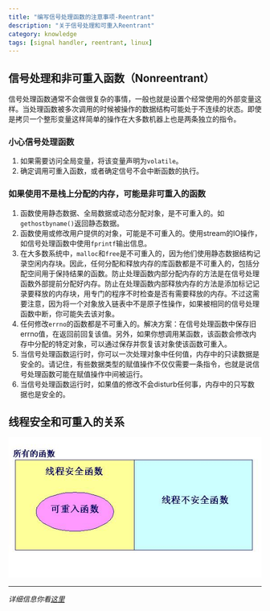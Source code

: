 ```yaml
---
title: "编写信号处理函数的注意事项-Reentrant"
description: "关于信号处理和可重入Reentrant"
category: knowledge
tags: [signal handler, reentrant, linux]
---
```

## 信号处理和非可重入函数（Nonreentrant）
信号处理函数通常不会做很复杂的事情，一般也就是设置个经常使用的外部变量这样。当处理函数被多次调用的时候被操作的数据结构可能处于不连续的状态。即使是拷贝一个整形变量这样简单的操作在大多数机器上也是两条独立的指令。
### 小心信号处理函数
1. 如果需要访问全局变量，将该变量声明为`volatile`。
2. 确定调用可重入函数，或者确定信号不会中断函数的执行。
### 如果使用不是栈上分配的内存，可能是非可重入的函数
1. 函数使用静态数据、全局数据或动态分配对象，是不可重入的。如`gethostbyname()`返回静态数据。
2. 函数使用或修改用户提供的对象，可能是不可重入的。使用stream的IO操作，如信号处理函数中使用`fprintf`输出信息。
3. 在大多数系统中，`malloc`和`free`是不可重入的，因为他们使用静态数据结构记录空闲内存块。因此，任何分配和释放内存的库函数都是不可重入的，包括分配空间用于保持结果的函数。防止处理函数内部分配内存的方法是在信号处理函数外部提前分配好内存。防止在处理函数内部释放内存的方法是添加标记记录要释放的内存块，用专门的程序不时检查是否有需要释放的内存。不过这需要注意，因为将一个对象放入链表中不是原子性操作，如果被相同的信号处理函数中断，你可能失去该对象。
4. 任何修改`errno`的函数都是不可重入的。解决方案：在信号处理函数中保存旧errno值，在返回前回复该值。另外，如果你想调用某函数，该函数会修改内存中分配的特定对象，可以通过保存并恢复该对象使该函数可重入。
5. 当信号处理函数运行时，你可以一次处理对象中任何值，内存中的只读数据是安全的。请记住，有些数据类型的赋值操作不仅仅需要一条指令，也就是说信号处理函数可能在赋值操作中间被运行。
6. 当信号处理函数运行时，如果值的修改不会disturb任何事，内存中的只写数据也是安全的。
## 线程安全和可重入的关系
![一图胜前言](/images/post/reentrant.jpg)

---------------
*详细信息你看[这里](http://www.gnu.org/software/libc/manual/html_node/Nonreentrancy.html#index-reentrant-functions)*

